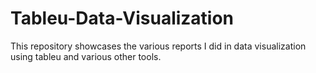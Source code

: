 # Tableu-Data-Visualization
This repository showcases the various reports I did in data visualization using tableu and various other tools.

